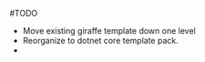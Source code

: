#TODO

* Move existing giraffe template down one level
* Reorganize to dotnet core template pack.
* 